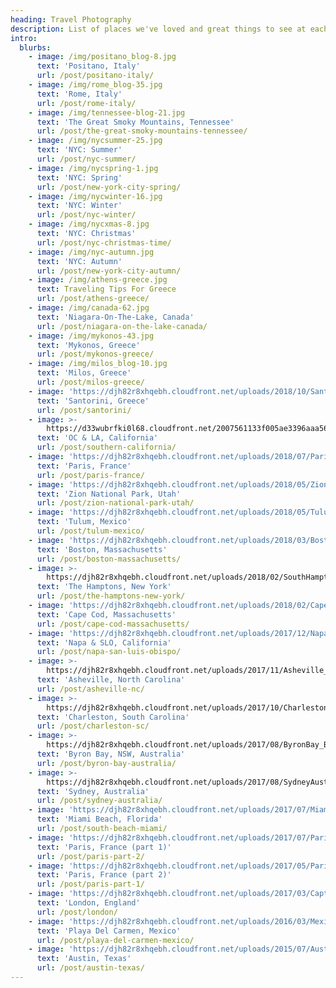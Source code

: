 ```yaml
---
heading: Travel Photography
description: List of places we've loved and great things to see at each place.
intro:
  blurbs:
    - image: /img/positano_blog-8.jpg
      text: 'Positano, Italy'
      url: /post/positano-italy/
    - image: /img/rome_blog-35.jpg
      text: 'Rome, Italy'
      url: /post/rome-italy/
    - image: /img/tennessee-blog-21.jpg
      text: 'The Great Smoky Mountains, Tennessee'
      url: /post/the-great-smoky-mountains-tennessee/
    - image: /img/nycsummer-25.jpg
      text: 'NYC: Summer'
      url: /post/nyc-summer/
    - image: /img/nycspring-1.jpg
      text: 'NYC: Spring'
      url: /post/new-york-city-spring/
    - image: /img/nycwinter-16.jpg
      text: 'NYC: Winter'
      url: /post/nyc-winter/
    - image: /img/nycxmas-8.jpg
      text: 'NYC: Christmas'
      url: /post/nyc-christmas-time/
    - image: /img/nyc-autumn.jpg
      text: 'NYC: Autumn'
      url: /post/new-york-city-autumn/
    - image: /img/athens-greece.jpg
      text: Traveling Tips For Greece
      url: /post/athens-greece/
    - image: /img/canada-62.jpg
      text: 'Niagara-On-The-Lake, Canada'
      url: /post/niagara-on-the-lake-canada/
    - image: /img/mykonos-43.jpg
      text: 'Mykonos, Greece'
      url: /post/mykonos-greece/
    - image: /img/milos_blog-10.jpg
      text: 'Milos, Greece'
      url: /post/milos-greece/
    - image: 'https://djh82r8xhqebh.cloudfront.net/uploads/2018/10/Santorini-22.jpg'
      text: 'Santorini, Greece'
      url: /post/santorini/
    - image: >-
        https://d33wubrfki0l68.cloudfront.net/2007561133f005ae3396aaa568e1c0bbe53cffa0/5a152/img/travel-socal.jpg
      text: 'OC & LA, California'
      url: /post/southern-california/
    - image: 'https://djh82r8xhqebh.cloudfront.net/uploads/2018/07/Paris_Blog-35.jpg'
      text: 'Paris, France'
      url: /post/paris-france/
    - image: 'https://djh82r8xhqebh.cloudfront.net/uploads/2018/05/ZionBlog-7.jpg'
      text: 'Zion National Park, Utah'
      url: /post/zion-national-park-utah/
    - image: 'https://djh82r8xhqebh.cloudfront.net/uploads/2018/05/Tulum_Blog-56.jpg'
      text: 'Tulum, Mexico'
      url: /post/tulum-mexico/
    - image: 'https://djh82r8xhqebh.cloudfront.net/uploads/2018/03/Boston_Blog-24.jpg'
      text: 'Boston, Massachusetts'
      url: /post/boston-massachusetts/
    - image: >-
        https://djh82r8xhqebh.cloudfront.net/uploads/2018/02/SouthHampton_Blog-24.jpg
      text: 'The Hamptons, New York'
      url: /post/the-hamptons-new-york/
    - image: 'https://djh82r8xhqebh.cloudfront.net/uploads/2018/02/CapeCod_Blog-21.jpg'
      text: 'Cape Cod, Massachusetts'
      url: /post/cape-cod-massachusetts/
    - image: 'https://djh82r8xhqebh.cloudfront.net/uploads/2017/12/NapaSlo_Blog-22.jpg'
      text: 'Napa & SLO, California'
      url: /post/napa-san-luis-obispo/
    - image: >-
        https://djh82r8xhqebh.cloudfront.net/uploads/2017/11/Asheville_Blog-16.jpg
      text: 'Asheville, North Carolina'
      url: /post/asheville-nc/
    - image: >-
        https://djh82r8xhqebh.cloudfront.net/uploads/2017/10/CharlestonSpring2017_Blog-35.jpg
      text: 'Charleston, South Carolina'
      url: /post/charleston-sc/
    - image: >-
        https://djh82r8xhqebh.cloudfront.net/uploads/2017/08/ByronBay_Blog-43.jpg
      text: 'Byron Bay, NSW, Australia'
      url: /post/byron-bay-australia/
    - image: >-
        https://djh82r8xhqebh.cloudfront.net/uploads/2017/08/SydneyAustralia-8.jpg
      text: 'Sydney, Australia'
      url: /post/sydney-australia/
    - image: 'https://djh82r8xhqebh.cloudfront.net/uploads/2017/07/Miami_Blog-46.jpg'
      text: 'Miami Beach, Florida'
      url: /post/south-beach-miami/
    - image: 'https://djh82r8xhqebh.cloudfront.net/uploads/2017/07/Paris_Blog-141.jpg'
      text: 'Paris, France (part 1)'
      url: /post/paris-part-2/
    - image: 'https://djh82r8xhqebh.cloudfront.net/uploads/2017/05/Paris_Blog-54.jpg'
      text: 'Paris, France (part 2)'
      url: /post/paris-part-1/
    - image: 'https://djh82r8xhqebh.cloudfront.net/uploads/2017/03/Caption-1.jpg'
      text: 'London, England'
      url: /post/london/
    - image: 'https://djh82r8xhqebh.cloudfront.net/uploads/2016/03/Mexico-71.jpg'
      text: 'Playa Del Carmen, Mexico'
      url: /post/playa-del-carmen-mexico/
    - image: 'https://djh82r8xhqebh.cloudfront.net/uploads/2015/07/Austin_Blog-22.jpg'
      text: 'Austin, Texas'
      url: /post/austin-texas/
---
```


